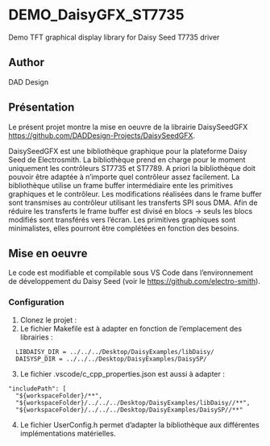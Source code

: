 # DEMO_DaisyGFX_ST7735
Demo TFT graphical display library for Daisy Seed T7735 driver

## Author
DAD Design

## Présentation
Le présent projet montre la mise en oeuvre de la librairie DaisySeedGFX https://github.com/DADDesign-Projects/DaisySeedGFX.

DaisySeedGFX est une bibliothèque graphique pour la plateforme Daisy Seed de Electrosmith.
La bibliothèque prend en charge pour le moment uniquement les contrôleurs ST7735 et ST7789. A priori la bibliothèque doit pouvoir être adaptée à n’importe quel contrôleur assez facilement.
La bibliothèque utilise un frame buffer intermédiaire ente les primitives graphiques et le contrôleur. Les modifications réalisées dans le frame buffer sont transmises au contrôleur utilisant les transferts SPI sous DMA. Afin de réduire les transferts le frame buffer est divisé en blocs -> seuls les blocs modifiés sont transférés vers l’écran.
Les primitives graphiques sont minimalistes, elles pourront être complétées en fonction des besoins.


## Mise en oeuvre
Le code est modifiable et compilable sous VS Code dans l’environnement de développement du Daisy Seed (voir le https://github.com/electro-smith).

### Configuration
1. Clonez le projet : 
2. Le fichier Makefile est à adapter en fonction de l’emplacement des librairies : 
```
  LIBDAISY_DIR = ../../../Desktop/DaisyExamples/libDaisy/
  DAISYSP_DIR = ../../../Desktop/DaisyExamples/DaisySP/
```
3. Le fichier .vscode/c_cpp_properties.json est aussi à adapter :
```
"includePath": [
  "${workspaceFolder}/**",
  "${workspaceFolder}/../../../Desktop/DaisyExamples/libDaisy//**",
  "${workspaceFolder}/../../../Desktop/DaisyExamples/DaisySP//**"
```
4. Le fichier UserConfig.h permet d’adapter la bibliothèque aux différentes implémentations matérielles.

